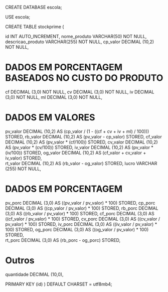 CREATE DATABASE escola;

USE escola;

CREATE TABLE stockprime (

id                INT AUTO_INCREMENT,
nome_produto      VARCHAR(50) NOT NULL, 
descricao_produto VARCHAR(255) NOT NULL,
cp_valor          DECIMAL (10,2) NOT NULL,

#				  DADOS EM PORCENTAGEM BASEADOS NO CUSTO DO PRODUTO

cf                DECIMAL (3,0) NOT NULL,
cv                DECIMAL (3,0) NOT NULL,
iv                DECIMAL (3,0) NOT NULL, 
ml                DECIMAL (3,0) NOT NULL,

#				  DADOS EM VALORES

pv_valor	      DECIMAL (10,2) AS (cp_valor / (1 - ((cf + cv + iv + ml) / 100))) STORED,
rb_valor		  DECIMAL (10,2) AS (pv_valor - cp_valor) STORED,
cf_valor          DECIMAL (10,2) AS (pv_valor * (cf/100)) STORED, 
cv_valor          DECIMAL (10,2) AS (pv_valor * (cv/100)) STORED, 
iv_valor          DECIMAL (10,2) AS (pv_valor * (iv/100)) STORED,
og_valor 		  DECIMAL (10,2) AS (cf_valor + cv_valor + iv_valor) STORED,	 
rt_valor          DECIMAL (10,2) AS (rb_valor - og_valor) STORED,
lucro			  VARCHAR (255) NOT NULL,

#				  DADOS EM PORCENTAGEM

pv_porc	          DECIMAL (3,0) AS ((pv_valor / pv_valor) * 100) STORED,
cp_porc           DECIMAL (3,0) AS ((cp_valor / pv_valor) * 100) STORED,
rb_porc		      DECIMAL (3,0) AS ((rb_valor / pv_valor) * 100) STORED,
cf_porc           DECIMAL (3,0) AS ((cf_valor / pv_valor) * 100) STORED, 
cv_porc           DECIMAL (3,0) AS ((cv_valor / pv_valor) * 100) STORED, 
iv_porc           DECIMAL (3,0) AS ((iv_valor / pv_valor) * 100) STORED,
og_porc 		  DECIMAL (3,0) AS ((og_valor / pv_valor) * 100) STORED,	 
rt_porc           DECIMAL (3,0) AS (rb_porc - og_porc) STORED,

#				  Outros

quantidade 		  DECIMAL (10,0),


PRIMARY KEY (id)
) DEFAULT CHARSET = utf8mb4;
